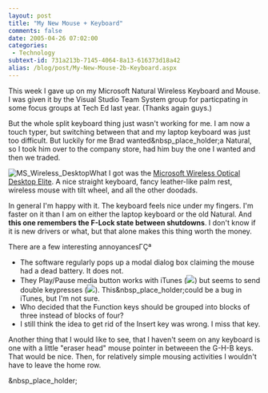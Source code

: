 ```yaml
---
layout: post
title: "My New Mouse + Keyboard"
comments: false
date: 2005-04-26 07:02:00
categories:
 - Technology
subtext-id: 731a213b-7145-4064-8a13-616373d18a42
alias: /blog/post/My-New-Mouse-2b-Keyboard.aspx
---
```



This week I gave up on my Microsoft Natural Wireless Keyboard and Mouse. I was given it by the Visual Studio Team System group for particpating in some focus groups at Tech Ed last year. (Thanks again guys.)

But the whole split keyboard thing just wasn't working for me. I am now a touch typer, but switching between that and my laptop keyboard was just too difficult. But luckily for me Brad wanted&nbsp_place_holder;a Natural, so I took him over to the company store, had him buy the one I wanted and then we traded.

![MS_Wireless_Desktop](http://www.peterprovost.org/Files/MS_Wireless_Desktop.jpg)What I got was the [Microsoft Wireless Optical Desktop Elite](http://www.microsoft.com/hardware/mouseandkeyboard/productdetails.aspx?pid=015). A nice straight keyboard, fancy leather-like palm rest, wireless mouse with tilt wheel, and all the other doodads.

In general I'm happy with it. The keyboard feels nice under my fingers. I'm faster on it than I am on either the laptop keyboard or the old Natural. And **this one remembers the F-Lock state between shutdowns**. I don't know if it is new drivers or what, but that alone makes this thing worth the money.

There are a few interesting annoyancesΓÇª

  * The software regularly pops up a modal dialog box claiming the mouse had a dead battery. It does not.
  * They Play/Pause media button works with iTunes (![](http://www.peterprovost.org/Files/smile19.gif)) but seems to send double keypresses (![](http://www.peterprovost.org/Files/smile20.gif)). This&nbsp_place_holder;could be a bug in iTunes, but I'm not sure.
  * Who decided that the Function keys should be grouped into blocks of three instead of blocks of four?
  * I still think the idea to get rid of the Insert key was wrong. I miss that key.

Another thing that I would like to see, that I haven't seem on any keyboard is one with a little "eraser head" mouse pointer in betweeen the G-H-B keys. That would be nice. Then, for relatively simple mousing activities I wouldn't have to leave the home row.

&nbsp_place_holder;

